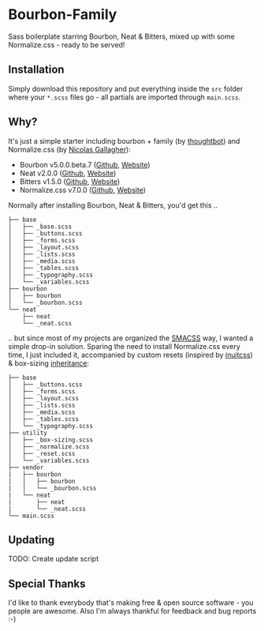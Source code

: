 # Bourbon-Family
Sass boilerplate starring Bourbon, Neat &amp; Bitters, mixed up with some Normalize.css - ready to be served!

## Installation
Simply download this repository and put everything inside the `src` folder where your `*.scss` files go - all partials are imported through `main.scss`.

## Why?
It's just a simple starter including bourbon + family (by [thoughtbot](https://thoughtbot.com/)) and Normalize.css (by [Nicolas Gallagher](http://nicolasgallagher.com/)):
- Bourbon v5.0.0.beta.7 ([Github](https://github.com/thoughtbot/bourbon), [Website](http://bourbon.io))
- Neat v2.0.0 ([Github](https://github.com/thoughtbot/neat), [Website](http://neat.bourbon.io/))
- Bitters v1.5.0 ([Github](https://github.com/thoughtbot/bitters), [Website](http://bitters.bourbon.io/))
- Normalize.css v7.0.0 ([Github](https://github.com/necolas/normalize.css), [Website](http://necolas.github.io/normalize.css/))

Normally after installing Bourbon, Neat & Bitters, you'd get this ..

```
├── base
│   ├── _base.scss
│   ├── _buttons.scss
│   ├── _forms.scss
│   ├── _layout.scss
│   ├── _lists.scss
│   ├── _media.scss
│   ├── _tables.scss
│   ├── _typography.scss
│   └── _variables.scss
├── bourbon
│   ├── bourbon
│   └── _bourbon.scss
└── neat
    ├── neat
    └── _neat.scss
```

.. but since most of my projects are organized the [SMACSS](https://smacss.com) way, I wanted a simple drop-in solution. Sparing the need to install Normalize.css every time, I just included it, accompanied by custom resets (inspired by [inuitcss](https://github.com/inuitcss)) & box-sizing [inheritance](https://css-tricks.com/inheriting-box-sizing-probably-slightly-better-best-practice/):

```
├── base
│   ├── _buttons.scss
│   ├── _forms.scss
│   ├── _layout.scss
│   ├── _lists.scss
│   ├── _media.scss
│   ├── _tables.scss
│   └── _typography.scss
├── utility
│   ├── _box-sizing.scss
│   ├── _normalize.scss
│   ├── _reset.scss
│   └── _variables.scss
├── vendor
|   ├── bourbon
|   │   ├── bourbon
|   │   └── _bourbon.scss
|   └── neat
|       ├── neat
|       └── _neat.scss
└── main.scss
```

## Updating
TODO: Create update script

## Special Thanks
I'd like to thank everybody that's making free & open source software - you people are awesome. Also I'm always thankful for feedback and bug reports :-)
